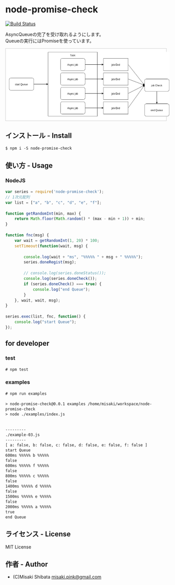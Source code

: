 
# node-promise-check
[![Build Status](https://travis-ci.org/misak1/node-series.svg?branch=master)](https://travis-ci.org/misak1/node-series)

AsyncQueueの完了を受け取れるようにします。<br>
Queueの実行にはPromiseを使っています。
<div style="background-color:#ffffff; border:1px solid #cccccc;">
<img src="https://raw.githubusercontent.com/misak1/node-promise-check/master/diagram.png" "フローチャート" style="padding:10px">
</div>

## インストール - Install
```
$ npm i -S node-promise-check
```

## 使い方 - Usage

### NodeJS
```js
var series = require('node-promise-check');
// 1次元配列
var list = ["a", "b", "c", "d", "e", "f"];

function getRandomInt(min, max) {
    return Math.floor(Math.random() * (max - min + 1)) + min;
}

function fnc(msg) {
    var wait = getRandomInt(1, 20) * 100;
    setTimeout(function(wait, msg) {

        console.log(wait + "ms", "%%%%% " + msg + " %%%%%");
        series.doneRegist(msg);

        // console.log(series.doneStatus());
        console.log(series.doneCheck());
        if (series.doneCheck() === true) {
            console.log("end Queue");
        }
    }, wait, wait, msg);
}

series.exec(list, fnc, function() {
    console.log("start Queue");
});
```

## for developer

### test
```
# npm test
```

### examples
```
# npm run examples

> node-promise-check@0.0.1 examples /home/misaki/workspace/node-promise-check
> node ./examples/index.js


---------
./example-03.js
---------
[ a: false, b: false, c: false, d: false, e: false, f: false ]
start Queue
600ms %%%%% b %%%%%
false
600ms %%%%% f %%%%%
false
800ms %%%%% c %%%%%
false
1400ms %%%%% d %%%%%
false
1500ms %%%%% e %%%%%
false
2000ms %%%%% a %%%%%
true
end Queue

```


## ライセンス - License
MIT License


## 作者 - Author
- (C)Misaki Shibata <misaki.pink@gmail.com>
